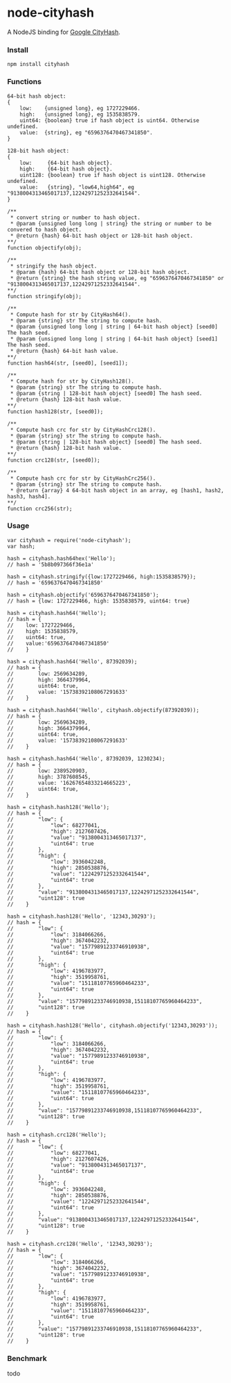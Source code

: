 # node-cityhash #

A NodeJS binding for [Google CityHash](http://code.google.com/p/cityhash/).

### Install ###

```
npm install cityhash
```

### Functions ###

    64-bit hash object:
    {
        low:    {unsigned long}, eg 1727229466.
        high:   {unsigned long}, eg 1535838579.
        uint64: {boolean} true if hash object is uint64. Otherwise undefined.
        value:  {string}, eg "6596376470467341850".
    }

    128-bit hash object:
    {
        low:     {64-bit hash object}.
        high:    {64-bit hash object}.
        uint128: {boolean} true if hash object is uint128. Otherwise undefined.
        value:   {string}, "low64,high64", eg "9138004313465017137,12242971252332641544".
    }

    /**
     * convert string or number to hash object.
     * @param {unsigned long long | string} the string or number to be convered to hash object.
     * @return {hash} 64-bit hash object or 128-bit hash object.
    **/
    function objectify(obj);

    /**
     * stringify the hash object.
     * @param {hash} 64-bit hash object or 128-bit hash object.
     * @return {string} the hash string value, eg "6596376470467341850" or "9138004313465017137,12242971252332641544".
    **/
    function stringify(obj);

    /**
     * Compute hash for str by CityHash64().
     * @param {string} str The string to compute hash.
     * @param {unsigned long long | string | 64-bit hash object} [seed0] The hash seed.
     * @param {unsigned long long | string | 64-bit hash object} [seed1] The hash seed.
     * @return {hash} 64-bit hash value.
    **/
    function hash64(str, [seed0], [seed1]);

    /**
     * Compute hash for str by CityHash128().
     * @param {string} str The string to compute hash.
     * @param {string | 128-bit hash object} [seed0] The hash seed.
     * @return {hash} 128-bit hash value.
    **/
    function hash128(str, [seed0]);

    /**
     * Compute hash crc for str by CityHashCrc128().
     * @param {string} str The string to compute hash.
     * @param {string | 128-bit hash object} [seed0] The hash seed.
     * @return {hash} 128-bit hash value.
    **/
    function crc128(str, [seed0]);

    /**
     * Compute hash crc for str by CityHashCrc256().
     * @param {string} str The string to compute hash.
     * @return {array} 4 64-bit hash object in an array, eg [hash1, hash2, hash3, hash4].
    **/
    function crc256(str);

### Usage ###

    var cityhash = require('node-cityhash');
    var hash;
    
    hash = cityhash.hash64hex('Hello');
    // hash = '5b8b097366f36e1a'

    hash = cityhash.stringify({low:1727229466, high:1535838579});
    // hash = '6596376470467341850'

    hash = cityhash.objectify('6596376470467341850');
    // hash = {low: 1727229466, high: 1535838579, uint64: true}

    hash = cityhash.hash64('Hello');
    // hash = {
    //    low: 1727229466,
    //    high: 1535838579,
    //    uint64: true,
    //    value:'6596376470467341850'
    //    }

    hash = cityhash.hash64('Hello', 87392039);
    // hash = {
    //        low: 2569634289,
    //        high: 3664379964,
    //        uint64: true,
    //        value: '15738392108067291633'
    //    }

    hash = cityhash.hash64('Hello', cityhash.objectify(87392039));
    // hash = {
    //        low: 2569634289,
    //        high: 3664379964,
    //        uint64: true,
    //        value: '15738392108067291633'
    //    }

    hash = cityhash.hash64('Hello', 87392039, 1230234);
    // hash = {
    //        low: 2389520903,
    //        high: 3787608545,
    //        value: '16267654833214665223',
    //        uint64: true,
    //    }

    hash = cityhash.hash128('Hello');
    // hash = {
    //        "low": {
    //            "low": 68277041,
    //            "high": 2127607426,
    //            "value": "9138004313465017137",
    //            "uint64": true
    //        },
    //        "high": {
    //            "low": 3936042248,
    //            "high": 2850538876,
    //            "value": "12242971252332641544",
    //            "uint64": true
    //        },
    //        "value": "9138004313465017137,12242971252332641544",
    //        "uint128": true
    //    }

    hash = cityhash.hash128('Hello', '12343,30293');
    // hash = {
    //        "low": {
    //            "low": 3184066266,
    //            "high": 3674042232,
    //            "value": "15779891233746910938",
    //            "uint64": true
    //        },
    //        "high": {
    //            "low": 4196783977,
    //            "high": 3519958761,
    //            "value": "15118107765960464233",
    //            "uint64": true
    //        },
    //        "value": "15779891233746910938,15118107765960464233",
    //        "uint128": true
    //    }

    hash = cityhash.hash128('Hello', cityhash.objectify('12343,30293'));
    // hash = {
    //        "low": {
    //            "low": 3184066266,
    //            "high": 3674042232,
    //            "value": "15779891233746910938",
    //            "uint64": true
    //        },
    //        "high": {
    //            "low": 4196783977,
    //            "high": 3519958761,
    //            "value": "15118107765960464233",
    //            "uint64": true
    //        },
    //        "value": "15779891233746910938,15118107765960464233",
    //        "uint128": true
    //    }

    hash = cityhash.crc128('Hello');
    // hash = {
    //        "low": {
    //            "low": 68277041,
    //            "high": 2127607426,
    //            "value": "9138004313465017137",
    //            "uint64": true
    //        },
    //        "high": {
    //            "low": 3936042248,
    //            "high": 2850538876,
    //            "value": "12242971252332641544",
    //            "uint64": true
    //        },
    //        "value": "9138004313465017137,12242971252332641544",
    //        "uint128": true
    //    }

    hash = cityhash.crc128('Hello', '12343,30293');
    // hash = {
    //        "low": {
    //            "low": 3184066266,
    //            "high": 3674042232,
    //            "value": "15779891233746910938",
    //            "uint64": true
    //        },
    //        "high": {
    //            "low": 4196783977,
    //            "high": 3519958761,
    //            "value": "15118107765960464233",
    //            "uint64": true
    //        },
    //        "value": "15779891233746910938,15118107765960464233",
    //        "uint128": true
    //    }

### Benchmark ###

todo
